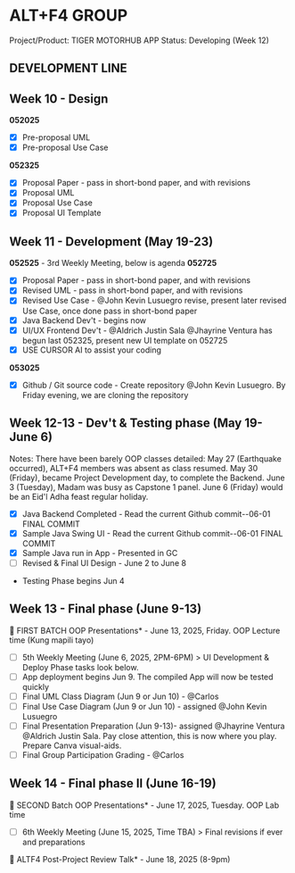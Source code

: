 # ALT+F4 GROUP
Project/Product: TIGER MOTORHUB APP
Status: Developing (Week 12)

## DEVELOPMENT LINE

## Week 10 - Design

**052025**
- [x] Pre-proposal UML
- [x] Pre-proposal Use Case

**052325**
- [x] Proposal Paper - pass in short-bond paper, and with revisions
- [x] Proposal UML
- [x] Proposal Use Case
- [x] Proposal UI Template

## Week 11 - Development (May 19-23)

**052525** - 3rd Weekly Meeting, below is agenda
**052725**
- [x] Proposal Paper - pass in short-bond paper, and with revisions
- [x] Revised UML - pass in short-bond paper, and with revisions
- [x] Revised Use Case - @John Kevin Lusuegro revise, present later revised Use Case, once done pass in short-bond paper
- [x] Java Backend Dev't - begins now
- [x] UI/UX Frontend Dev't - @Aldrich Justin Sala @Jhayrine Ventura has begun last 052325, present new UI template on 052725
- [x] USE CURSOR AI to assist your coding

**053025**
- [x] Github / Git source code - Create repository @John Kevin Lusuegro. By Friday evening, we are cloning the repository

## Week 12-13 - Dev't & Testing phase (May 19-June 6)

Notes:
There have been barely OOP classes detailed: May 27 (Earthquake occurred), ALT+F4 members was absent as class resumed. May 30 (Friday), became Project Development day, to complete the Backend. June 3 (Tuesday), Madam was busy as Capstone 1 panel. June 6 (Friday) would be an Eid'l Adha feast regular holiday.

- [x] Java Backend Completed - Read the current Github commit--06-01 FINAL COMMIT
- [x] Sample Java Swing UI - Read the current Github commit--06-01 FINAL COMMIT
- [x] Sample Java run in App - Presented in GC
- [ ] Revised & Final UI Design - June 2 to June 8
* Testing Phase begins Jun 4

## Week 13 - Final phase (June 9-13)

🏁 FIRST BATCH OOP Presentations* - June 13, 2025, Friday. OOP Lecture time (Kung mapili tayo)
- [ ] 5th Weekly Meeting (June 6, 2025, 2PM-6PM) > UI Development & Deploy Phase tasks look below.
- [ ] App deployment begins Jun 9. The compiled App will now be tested quickly
- [ ] Final UML Class Diagram (Jun 9 or Jun 10) - @Carlos
- [ ] Final Use Case Diagram (Jun 9 or Jun 10) - assigned @John Kevin Lusuegro
- [ ] Final Presentation Preparation (Jun 9-13)- assigned @Jhayrine Ventura @Aldrich Justin Sala. Pay close attention, this is now where you play. Prepare Canva visual-aids.
- [ ] Final Group Participation Grading - @Carlos

## Week 14 - Final phase II (June 16-19)

🏁 SECOND Batch OOP Presentations* - June 17, 2025, Tuesday. OOP Lab time
- [ ] 6th Weekly Meeting (June 15, 2025, Time TBA) > Final revisions if ever and preparations

🏁 ALTF4 Post-Project Review Talk* - June 18, 2025 (8-9pm)

